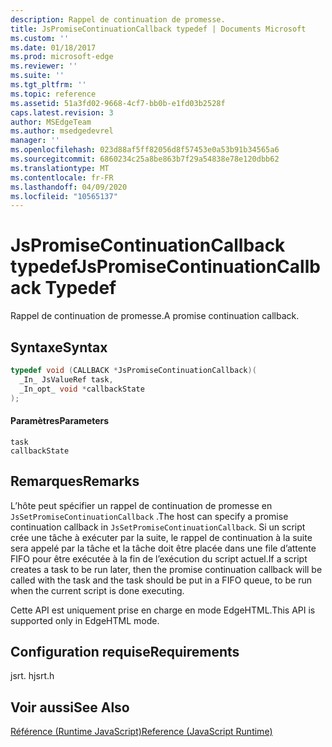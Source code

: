 ```yaml
---
description: Rappel de continuation de promesse.
title: JsPromiseContinuationCallback typedef | Documents Microsoft
ms.custom: ''
ms.date: 01/18/2017
ms.prod: microsoft-edge
ms.reviewer: ''
ms.suite: ''
ms.tgt_pltfrm: ''
ms.topic: reference
ms.assetid: 51a3fd02-9668-4cf7-bb0b-e1fd03b2528f
caps.latest.revision: 3
author: MSEdgeTeam
ms.author: msedgedevrel
manager: ''
ms.openlocfilehash: 023d88af5ff82056d8f57453e0a53b91b34565a6
ms.sourcegitcommit: 6860234c25a8be863b7f29a54838e78e120dbb62
ms.translationtype: MT
ms.contentlocale: fr-FR
ms.lasthandoff: 04/09/2020
ms.locfileid: "10565137"
---
```

# <span data-ttu-id="75c8f-103">JsPromiseContinuationCallback typedef</span><span class="sxs-lookup"><span data-stu-id="75c8f-103">JsPromiseContinuationCallback Typedef</span></span>
<span data-ttu-id="75c8f-104">Rappel de continuation de promesse.</span><span class="sxs-lookup"><span data-stu-id="75c8f-104">A promise continuation callback.</span></span>  
  
## <span data-ttu-id="75c8f-105">Syntaxe</span><span class="sxs-lookup"><span data-stu-id="75c8f-105">Syntax</span></span>  
  
```cpp  
typedef void (CALLBACK *JsPromiseContinuationCallback)(  
  _In_ JsValueRef task,  
  _In_opt_ void *callbackState  
);  
```  
  
#### <span data-ttu-id="75c8f-106">Paramètres</span><span class="sxs-lookup"><span data-stu-id="75c8f-106">Parameters</span></span>  
 `task`  
  `callbackState`  
  
## <span data-ttu-id="75c8f-107">Remarques</span><span class="sxs-lookup"><span data-stu-id="75c8f-107">Remarks</span></span>  
 <span data-ttu-id="75c8f-108">L’hôte peut spécifier un rappel de continuation de promesse en `JsSetPromiseContinuationCallback` .</span><span class="sxs-lookup"><span data-stu-id="75c8f-108">The host can specify a promise continuation callback in `JsSetPromiseContinuationCallback`.</span></span> <span data-ttu-id="75c8f-109">Si un script crée une tâche à exécuter par la suite, le rappel de continuation à la suite sera appelé par la tâche et la tâche doit être placée dans une file d’attente FIFO pour être exécutée à la fin de l’exécution du script actuel.</span><span class="sxs-lookup"><span data-stu-id="75c8f-109">If a script creates a task to be run later, then the promise continuation callback will be called with the task and the task should be put in a FIFO queue, to be run when the current script is done executing.</span></span>  
  
 <span data-ttu-id="75c8f-110">Cette API est uniquement prise en charge en mode EdgeHTML.</span><span class="sxs-lookup"><span data-stu-id="75c8f-110">This API is supported only in EdgeHTML mode.</span></span>  
  
## <span data-ttu-id="75c8f-111">Configuration requise</span><span class="sxs-lookup"><span data-stu-id="75c8f-111">Requirements</span></span>  
 <span data-ttu-id="75c8f-112">jsrt. h</span><span class="sxs-lookup"><span data-stu-id="75c8f-112">jsrt.h</span></span>  
  
## <span data-ttu-id="75c8f-113">Voir aussi</span><span class="sxs-lookup"><span data-stu-id="75c8f-113">See Also</span></span>  
 [<span data-ttu-id="75c8f-114">Référence (Runtime JavaScript)</span><span class="sxs-lookup"><span data-stu-id="75c8f-114">Reference (JavaScript Runtime)</span></span>](../chakra-hosting/reference-javascript-runtime.md)
